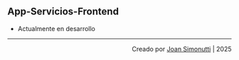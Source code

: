 ## App-Servicios-Frontend

- Actualmente en desarrollo

---

<div align="end">

Creado por [Joan Simonutti](https://www.linkedin.com/in/joansimonutti/) | 2025

</div>
